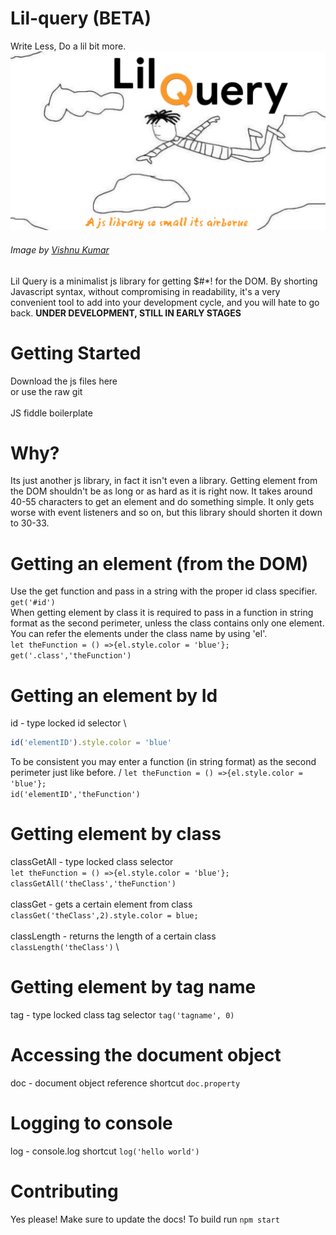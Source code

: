 # Lil-query (BETA)
Write Less, Do a lil bit more. \
![alt text](./images/bannerLogo.png "Banner Logo")
###### Image by [Vishnu Kumar](https://www.instagram.com/vshnukmr/)

Lil Query is a minimalist js library for getting $#*! for the DOM. By shorting Javascript syntax, without compromising in readability, it's a very convenient tool to add into your development cycle, and you will hate to go back.
 **UNDER DEVELOPMENT, STILL IN EARLY STAGES**

# Getting Started
Download the js files here \
or use the raw git \
\
JS fiddle boilerplate
# Why?
Its just another js library, in fact it isn't even a library. Getting element from the DOM shouldn't be as long or as hard as it is right now.
It takes around 40-55 characters to get an element and do something simple. It only gets worse with event listeners and so on, but this library should shorten it down to 30-33.

# Getting an element (from the DOM)
 Use the get function and pass in a string with the proper id class specifier.
`get('#id')` \
When getting element by class it is required to pass in a function in string format as the second perimeter, unless the class contains only one element. You can refer the elements under the class name by using 'el'. \
`let theFunction = () =>{el.style.color = 'blue'};` \
`get('.class','theFunction')`

# Getting an element by Id
id - type locked id selector \
```javascript
id('elementID').style.color = 'blue'
```
To be consistent you may enter a function (in string format) as the second perimeter just like before. /
`let theFunction = () =>{el.style.color = 'blue'};` \
`id('elementID','theFunction')`

# Getting element by class
classGetAll -  type locked class selector \
`let theFunction = () =>{el.style.color = 'blue'};` \
`classGetAll('theClass','theFunction')` \
\
classGet - gets a certain element from class \
`classGet('theClass',2).style.color = blue;` \
\
classLength - returns the length of a certain class \
`classLength('theClass')` \
# Getting element by tag name
tag - type locked class tag selector
`tag('tagname', 0)`
# Accessing the document object
doc - document object reference shortcut
`doc.property`

# Logging to console
log - console.log shortcut
`log('hello world')`

# Contributing
Yes please! Make sure to update the docs!
To build run `npm start`